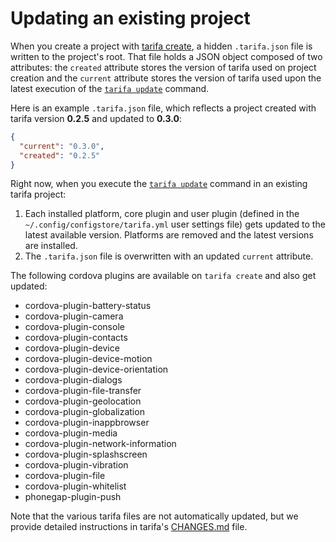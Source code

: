 # Updating an existing project

When you create a project with [tarifa create](../usage/create.md), a hidden `.tarifa.json` file is written to the project's root. That file holds a JSON object composed of two attributes: the `created` attribute stores the version of tarifa used on project creation and the `current` attribute stores the version of tarifa used upon the latest execution of the [`tarifa update`](../usage/update.md) command.

Here is an example `.tarifa.json` file, which reflects a project created with tarifa version **0.2.5** and updated to **0.3.0**:

```json
{
  "current": "0.3.0",
  "created": "0.2.5"
}
```

Right now, when you execute the [`tarifa update`](../usage/update.md) command in an existing tarifa project:

1. Each installed platform, core plugin and user plugin (defined in the `~/.config/configstore/tarifa.yml` user settings file) gets updated to the latest available version. Platforms are removed and the latest versions are installed.
2. The `.tarifa.json` file is overwritten with an updated `current` attribute.

The following cordova plugins are available on `tarifa create` and also get updated:

* cordova-plugin-battery-status
* cordova-plugin-camera
* cordova-plugin-console
* cordova-plugin-contacts
* cordova-plugin-device
* cordova-plugin-device-motion
* cordova-plugin-device-orientation
* cordova-plugin-dialogs
* cordova-plugin-file-transfer
* cordova-plugin-geolocation
* cordova-plugin-globalization
* cordova-plugin-inappbrowser
* cordova-plugin-media
* cordova-plugin-network-information
* cordova-plugin-splashscreen
* cordova-plugin-vibration
* cordova-plugin-file
* cordova-plugin-whitelist
* phonegap-plugin-push

Note that the various tarifa files are not automatically updated, but we provide detailed instructions in tarifa's [CHANGES.md](https://github.com/TarifaTools/tarifa/blob/master/CHANGES.md) file.
